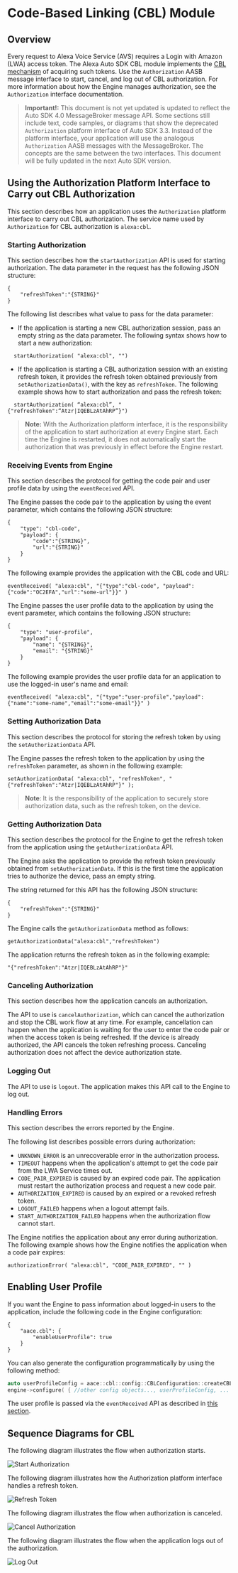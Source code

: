 # Code-Based Linking (CBL) Module

## Overview

Every request to Alexa Voice Service (AVS) requires a Login with Amazon (LWA) access token. The Alexa Auto SDK CBL module implements the [CBL mechanism](https://developer.amazon.com/en-US/docs/alexa/alexa-voice-service/authorize-cbl.html) of acquiring such tokens.
Use the `Authorization` AASB message interface to start, cancel, and log out of CBL authorization. For more information about how the Engine manages authorization, see the `Authorization` interface documentation.

> **Important!:** This document is not yet updated is updated to reflect the Auto SDK 4.0 MessageBroker message API. Some sections still include text, code samples, or diagrams that show the deprecated `Authorization` platform interface of Auto SDK 3.3. Instead of the platform interface, your application will use the analogous `Authorization` AASB messages with the MessageBroker. The concepts are the same between the two interfaces. This document will be fully updated in the next Auto SDK version. 

## Using the Authorization Platform Interface to Carry out CBL Authorization

This section describes how an application uses the `Authorization` platform interface to carry out CBL authorization.
The service name used by `Authorization` for CBL authorization is `alexa:cbl`.

### Starting Authorization

This section describes how the `startAuthorization` API is used for starting authorization.
The data parameter in the request has the following JSON structure:

~~~
{
    "refreshToken":"{STRING}"
}
~~~

The following list describes what value to pass for the data parameter:

* If the application is starting a new CBL authorization session, pass an empty string as the data parameter. The following syntax shows how to start a new authorization:

~~~
  startAuthorization( "alexa:cbl", "")
~~~

* If the application is starting a CBL authorization session with an existing refresh token, it provides the refresh token obtained previously from `setAuthorizationData()`, with the key as `refreshToken`. The following example shows how to start authorization and pass the refresh token:

~~~
  startAuthorization( “alexa:cbl”, "{"refreshToken":“Atzr|IQEBLzAtAhRP”}")
~~~

>**Note:** With the Authorization platform interface, it is the responsibility of the application to start authorization at every Engine start. Each time the Engine is restarted, it does not automatically start the authorization that was previously in effect before the Engine restart.

### Receiving Events from Engine
This section describes the protocol for getting the code pair and user profile data by using the `eventReceived` API.

The Engine passes the code pair to the application by using the event parameter, which contains the following JSON structure:

~~~
{
    "type": "cbl-code",
    "payload": {
        "code":"{STRING}",
        "url":"{STRING}"
    }
}
~~~

The following example provides the application with the CBL code and URL:

~~~
eventReceived( "alexa:cbl", "{"type":"cbl-code", "payload":{"code":"OC2EFA","url":"some-url"}}" )
~~~

The Engine passes the user profile data to the application by using the event parameter, which contains the following JSON structure:

~~~
{
    "type": "user-profile",
    "payload": {
        "name": "{STRING}",
        "email": "{STRING}"
    }
}
~~~

The following example provides the user profile data for an application to use the logged-in user's name and email:

~~~
eventReceived( "alexa:cbl", "{"type":"user-profile","payload":{"name":"some-name","email":"some-email"}}" )
~~~

### Setting Authorization Data
This section describes the protocol for storing the refresh token by using the `setAuthorizationData` API.

The Engine passes the refresh token to the application by using the `refreshToken` parameter, as shown in the following example:

~~~
setAuthorizationData( "alexa:cbl", "refreshToken", "{"refreshToken":"Atzr|IQEBLzAtAhRP"}" );
~~~

>**Note**: It is the responsibility of the application to securely store authorization data, such as the refresh token, on the device.

### Getting Authorization Data

This section describes the protocol for the Engine to get the refresh token from the application using the `getAuthorizationData` API.

The Engine asks the application to provide the refresh token previously obtained from `setAuthorizationData`. If this is the first time the application tries to authorize the device, pass an empty string. 

The string returned for this API has the following JSON structure:

~~~
{
    "refreshToken":"{STRING}"
}
~~~

The Engine calls the `getAuthorizationData` method as follows:

~~~
getAuthorizationData("alexa:cbl","refreshToken")
~~~

The application returns the refresh token as in the following example:

~~~
"{"refreshToken":"Atzr|IQEBLzAtAhRP"}"
~~~

### Canceling Authorization

This section describes how the application cancels an authorization.

The API to use is `cancelAuthorization`, which can cancel the authorization and stop the CBL work flow at any time. For example, cancellation can happen when the application is waiting for the user to enter the code pair or when the access token is being refreshed. If the device is already authorized, the API cancels the token refreshing process. Canceling authorization does not affect the device authorization state.

### Logging Out

The API to use is `logout`. The application makes this API call to the Engine to log out.

### Handling Errors
This section describes the errors reported by the Engine.

The following list describes possible errors during authorization:

* `UNKNOWN_ERROR` is an unrecoverable error in the authorization process.
* `TIMEOUT` happens when the application's attempt to get the code pair from the LWA Service times out.
* `CODE_PAIR_EXPIRED` is caused by an expired code pair. The application must restart the authorization process and request a new code pair.
* `AUTHORIZATION_EXPIRED` is caused by an expired or a revoked refresh token.
* `LOGOUT_FAILED` happens when a logout attempt fails.
* `START_AUTHORIZATION_FAILED` happens when the authorization flow cannot start.

The Engine notifies the application about any error during authorization. The following example shows how the Engine notifies the application when a code pair expires:

~~~
authorizationError( "alexa:cbl", "CODE_PAIR_EXPIRED", "" )
~~~

## Enabling User Profile
If you want the Engine to pass information about logged-in users to the application, include the following code in the Engine configuration:
```
{
    "aace.cbl": {
        "enableUserProfile": true
    }
}
```

You can also generate the configuration programmatically by using the following method:

```cpp
auto userProfileConfig = aace::cbl::config::CBLConfiguration::createCBLUserProfileConfig( true );
engine->configure( { //other config objects..., userProfileConfig, ... } );
```

The user profile is passed via the `eventReceived` API as described in [this section](#receiving-events-from-engine).

## Sequence Diagrams for CBL
The following diagram illustrates the flow when authorization starts.

![Start Authorization](./diagrams/cbl-start-sequence.png)

The following diagram illustrates how the Authorization platform interface handles a refresh token.

![Refresh Token](./diagrams/cbl-refresh-sequence.png)

The following diagram illustrates the flow when authorization is canceled.

![Cancel Authorization](./diagrams/cbl-cancel-sequence.png)

The following diagram illustrates the flow when the application logs out of the authorization.

![Log Out](./diagrams/cbl-logout-sequence.png)